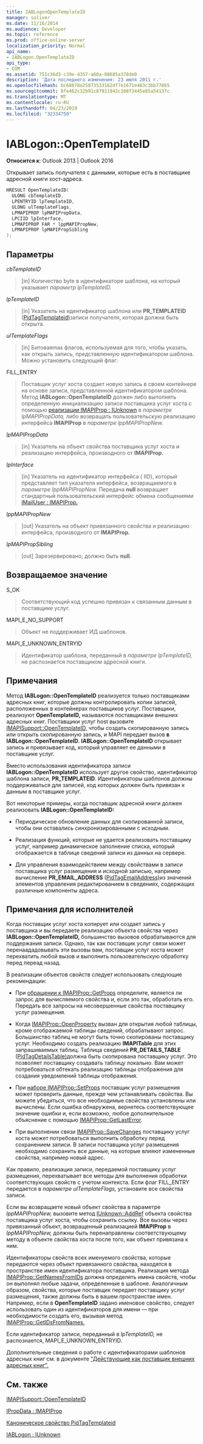 ```yaml
---
title: IABLogonOpenTemplateID
manager: soliver
ms.date: 11/16/2014
ms.audience: Developer
ms.topic: reference
ms.prod: office-online-server
localization_priority: Normal
api_name:
- IABLogon.OpenTemplateID
api_type:
- COM
ms.assetid: 751c36d3-c39e-4357-a60a-88685a378de0
description: 'Дата последнего изменения: 23 июля 2011 г.'
ms.openlocfilehash: bc68878a25873533162df7e1671e483c3bb77865
ms.sourcegitcommit: 8fe462c32b91c87911942c188f3445e85a54137c
ms.translationtype: MT
ms.contentlocale: ru-RU
ms.lasthandoff: 04/23/2019
ms.locfileid: "32334750"
---
```

# <a name="iablogonopentemplateid"></a>IABLogon::OpenTemplateID

  
  
**Относится к**: Outlook 2013 | Outlook 2016 
  
Открывает запись получателя с данными, которые есть в поставщике адресной книги хост-адреса.
  
```cpp
HRESULT OpenTemplateID(
  ULONG cbTemplateID,
  LPENTRYID lpTemplateID,
  ULONG ulTemplateFlags,
  LPMAPIPROP lpMAPIPropData,
  LPCIID lpInterface,
  LPMAPIPROP FAR * lppMAPIPropNew,
  LPMAPIPROP lpMAPIPropSibling
);
```

## <a name="parameters"></a>Параметры

 _cbTemplateID_
  
> [in] Количество byte в идентификаторе шаблона, на который указывает _параметр lpTemplateID._ 
    
 _lpTemplateID_
  
> [in] Указатель на идентификатор шаблона или **PR_TEMPLATEID** ([PidTagTemplateid)](pidtagtemplateid-canonical-property.md)записи получателя, которая должна быть открыта.
    
 _ulTemplateFlags_
  
> [in] Битоваяmas флагов, используемая для того, чтобы указать, как открыть запись, представленную идентификатором шаблона. Можно установить следующий флаг:
    
FILL_ENTRY 
  
> Поставщик услуг хоста создает новую запись в своем контейнере на основе записи, представленной идентификатором шаблона. Метод **IABLogon::OpenTemplateID** должен либо выполнять определенную инициализацию записи поставщика услуг хоста с помощью [реализации IMAPIProp : IUnknown](imapipropiunknown.md) в _параметре lpMAPIPropData,_ либо возвращать пользовательскую реализацию интерфейса **IMAPIProp** в _параметре lppMAPIPropNew._ 
    
 _lpMAPIPropData_
  
> [in] Указатель на объект свойства поставщика услуг хоста и реализацию интерфейса, производного от **IMAPIProp.**
    
 _lpInterface_
  
> [in] Указатель на идентификатор интерфейса ( IID), который представляет тип указателя интерфейса, возвращаемого в _параметре lppMAPIPropNew._ Передача **null** возвращает стандартный пользовательский интерфейс обмена сообщениями [IMailUser : IMAPIProp.](imailuserimapiprop.md)
    
 _lppMAPIPropNew_
  
> [out] Указатель на объект привязанного свойства и реализацию интерфейса, производного от **IMAPIProp.**
    
 _lpMAPIPropSibling_
  
> [out] Зарезервировано; должно быть **null**.
    
## <a name="return-value"></a>Возвращаемое значение

S_OK 
  
> Соответствующий код успешно привязан к связанным данным в поставщике услуг.
    
MAPI_E_NO_SUPPORT 
  
> Объект не поддерживает ИД шаблонов.
    
MAPI_E_UNKNOWN_ENTRYID 
  
> Идентификатор шаблона, переданный в  _параметре lpTemplateID,_ не распознается поставщиком адресной книги. 
    
## <a name="remarks"></a>Примечания

Метод **IABLogon::OpenTemplateID** реализуется только поставщиками адресных книг, которые должны контролировать копии записей, расположенных в контейнерах поставщиков услуг. Поставщики, реализуют **OpenTemplateID,** называются поставщиками внешних адресных книг. Поставщики услуг host вызовите [IMAPISupport::OpenTemplateID,](imapisupport-opentemplateid.md) чтобы создать скопированную запись или открыть скопированную запись, и MAPI передает вызов **в IABLogon::OpenTemplateID.** **IABLogon::OpenTemplateID** открывает запись и привязывает код, который управляет ее данными в поставщике услуг. 
  
Вместо использования идентификатора записи **IABLogon::OpenTemplateID** использует другое свойство, идентификатор шаблона записи, **PR_TEMPLATEID**. Идентификаторы шаблонов должны поддерживаться для записей, код которых должен быть привязан к данным в поставщике услуг.
  
Вот некоторые примеры, когда поставщик адресной книги должен реализовать **IABLogon::OpenTemplateID:** 
  
- Периодическое обновление данных для скопированной записи, чтобы они оставались синхронизированными с исходным.
    
- Реализация функций, которые не удается реализовать поставщику услуг, например динамическое заполнение списка, который отображается в таблице сведений записи из данных на сервере.
    
- Для управления взаимодействием между свойствами в записи поставщика услуг размещения и исходной записью, например вычисление **PR_EMAIL_ADDRESS** ([PidTagEmailAddress)](pidtagemailaddress-canonical-property.md)из значений элементов управления редактированием в сведениях, содержащих различные компоненты адреса.
    
## <a name="notes-to-implementers"></a>Примечания для исполнителей

Когда поставщик услуг хоста копирует или создает запись у поставщика и вы передаете реализацию объекта свойства через **IABLogon::OpenTemplateID,** большинство вызовов обрабатываются для поддержания записи. Однако, так как поставщик услуг связи может перенаададовывать эти вызовы вам, поставщик услуг хоста может перехватить любой вызов и выполнить пользовательскую обработку перед переад назад.
  
В реализации объектов свойств следует использовать следующие рекомендации:
  
- При [обращении к IMAPIProp::GetProps](imapiprop-getprops.md) определите, является ли запрос для вычисляемого свойства и, если это так, обработать его. Передать все запросы на несовершенные свойства поставщику услуг размещения. 
    
- Когда [IMAPIProp::OpenProperty](imapiprop-openproperty.md) вызван для открытия любой таблицы, кроме отображаемой таблицы сведений, обрабатывают запрос. Большинство таблиц не могут быть точно скопированы поставщику услуг. Необходимо создать реализацию **IMAPITable** для этих запрашиваемых таблиц. Таблица сведений **PR_DETAILS_TABLE** ([PidTagDetailsTable)](pidtagdetailstable-canonical-property.md)должна быть скопирована поставщику услуг. Это позволяет поставщику создавать таблицу локально. Вам может потребоваться обтекать реализацию таблицы отображения для создания уведомлений таблицы отображения. 
    
- При [наборе IMAPIProp::SetProps](imapiprop-setprops.md) поставщик услуг размещения может проверить данные, прежде чем устанавливать свойства. Вы можете убедиться, что все необходимые свойства установлены или вычислены. Если ошибка обнаружена, вернетесь соответствующее значение ошибки и, если возможно, любое дополнительное объяснение с помощью [IMAPIProp::GetLastError](imapiprop-getlasterror.md).
    
- При выполнении связи [IMAPIProp::SaveChanges](imapiprop-savechanges.md) поставщику услуг хоста может потребоваться выполнить обработку перед сохранением записи. В записи поставщика услуг размещения необходимо сохранить все данные, на которые влияют измененные свойства, например новый адрес. 
    
Как правило, реализация записи, передаемой поставщику услуг размещения, перехватывает все методы для выполнения обработки соответствующих свойств с учетом контекста. Если флаг FILL_ENTRY передается в  _параметре ulTemplateFlags,_ установите все свойства записи. 
  
Если вы возвращаете новый объект свойства в параметре  _lppMAPIPropNew,_ вызовите метод [IUnknown::AddRef](https://msdn.microsoft.com/library/ms691379%28VS.85%29.aspx) объекта свойства поставщика услуг хоста, чтобы сохранить ссылку. Все вызовы через привязанный объект, возвращенный реализацией **IMAPIProp** в  _lppMAPIPropNew,_ должны быть перенаправлены соответствующему методу в объекте свойства хоста после того, как объект привязана к ним. 
  
Идентификаторы свойств всех именуемого свойства, которые передаются через объект привязанного свойства, находятся в пространстве имен идентификатора поставщика. Реализация метода [IMAPIProp::GetNamesFromIDs](imapiprop-getnamesfromids.md) должна определять имена свойств, чтобы он выполнял любые задачи, определенные в шаблоне. Аналогичным образом, свойства, которые поставщик передает поставщику услуг размещения, также должны быть в вашем пространстве имен. Например, если в **OpenTemplateID** задано именовое свойство, следует использовать один из идентификаторов для имени — при необходимости создать его, вызывая метод [IMAPIProp::GetIDsFromNames.](imapiprop-getidsfromnames.md) 
  
Если идентификатор записи, переданный в  _lpTemplateID,_ не распознается, MAPI_E_UNKNOWN_ENTRYID.
  
Дополнительные сведения о работе с идентификаторами шаблонов адресных книг см. в документе ["Действующие как поставщик внешних адресных книг".](acting-as-a-foreign-address-book-provider.md)
  
## <a name="see-also"></a>См. также



[IMAPISupport::OpenTemplateID](imapisupport-opentemplateid.md)
  
[IPropData : IMAPIProp](ipropdataimapiprop.md)
  
[Каноническое свойство PidTagTemplateid](pidtagtemplateid-canonical-property.md)
  
[IABLogon : IUnknown](iablogoniunknown.md)

